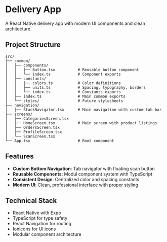 # Delivery App

A React Native delivery app with modern UI components and clean architecture.

## Project Structure

```
src/
├── common/
│   ├── components/
│   │   ├── Button.tsx          # Reusable button component
│   │   └── index.ts            # Component exports
│   ├── constants/
│   │   ├── colors.ts           # Color definitions
│   │   ├── units.ts            # Spacing, typography, borders
│   │   └── index.ts            # Constants exports
│   ├── index.ts                # Main common exports
│   └── styles/                 # Future stylesheets
├── navigation/
│   ├── StackNavigator.tsx      # Main navigation with custom tab bar
├── screens/
│   ├── CategoriesScreen.tsx
│   ├── HomeScreen.tsx          # Main screen with product listings
│   ├── OrdersScreen.tsx
│   ├── ProfileScreen.tsx
│   └── ScanScreen.tsx
└── App.tsx                     # Root component
```

## Features

- **Custom Bottom Navigation**: Tab navigator with floating scan button
- **Reusable Components**: Modul component system with TypeScript
- **Consistent Design**: Centralized color and spacing constants
- **Modern UI**: Clean, professional interface with proper styling

## Technical Stack

- React Native with Expo
- TypeScript for type safety
- React Navigation for routing
- Ionicons for UI icons
- Modular component architecture
